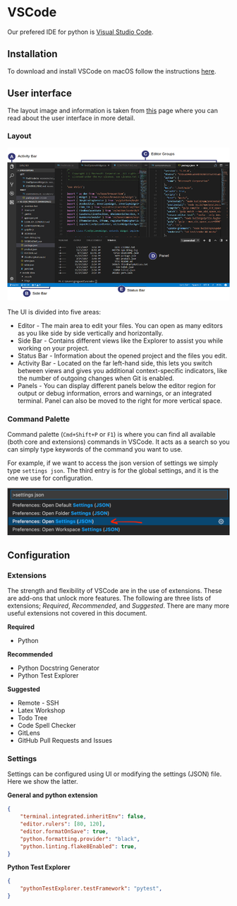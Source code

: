 # VSCode

Our prefered IDE for python is [Visual Studio Code](https://code.visualstudio.com/).

## Installation

To download and install VSCode on macOS follow the instructions [here](https://code.visualstudio.com/docs/setup/mac).

## User interface

The layout image and information is taken from [this](https://code.visualstudio.com/docs/getstarted/userinterface) page where you can read about the user interface in more detail.

### Layout

![Layout](./figures/layout.png)

The UI is divided into five areas:

 - Editor - The main area to edit your files. You can open as many editors as you like side by side vertically and horizontally.
  - Side Bar - Contains different views like the Explorer to assist you while working on your project.
 - Status Bar - Information about the opened project and the files you edit.
 - Activity Bar - Located on the far left-hand side, this lets you switch between views and gives you additional context-specific indicators, like the number of outgoing changes when Git is enabled.
 - Panels - You can display different panels below the editor region for output or debug information, errors and warnings, or an integrated terminal. Panel can also be moved to the right for more vertical space.

### Command Palette

Command palette (`Cmd+Shift+P` or `F1`) is where you can find all available (both core and extensions) commands in VSCode. It acts as a search so you can simply type keywords of the command you want to use.

For example, if we want to access the json version of settings we simply type `settings json`. The third entry is for the global settings, and it is the one we use for configuration.

<!-- ![Settings](./figures/settings.png?s=600) -->
<img src="./figures/settings.png" width="600">


## Configuration


### Extensions

The strength and flexibility of VSCode are in the use of extensions. These are add-ons that unlock more features. The following are three lists of extensions; *Required*, *Recommended*, and *Suggested*. There are many more useful extensions not covered in this document.

**Required**
 - Python

**Recommended**
 - Python Docstring Generator
 - Python Test Explorer

**Suggested**
 - Remote - SSH
 - Latex Workshop
 - Todo Tree
 - Code Spell Checker
 - GitLens
 - GitHub Pull Requests and Issues

### Settings

Settings can be configured using UI or modifying the settings (JSON) file. Here we show the latter. 

**General and python extension**

```json
{
    "terminal.integrated.inheritEnv": false,
    "editor.rulers": [80, 120],
    "editor.formatOnSave": true,
    "python.formatting.provider": "black",
    "python.linting.flake8Enabled": true,
}
```

**Python Test Explorer**

```json
{
    "pythonTestExplorer.testFramework": "pytest",
}
```